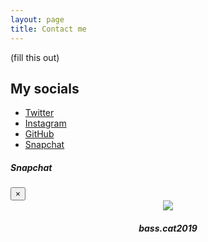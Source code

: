 ```yaml
---
layout: page
title: Contact me
---
```


(fill this out)

## My socials

 - [Twitter](https://twitter.com/catarinaburghi)
 - [Instagram](https://instagram.com/catarina_burghi)
 - [GitHub](https://github.com/catarinaburghi)
 - <a data-toggle="modal" data-target="#snapcode" href="">Snapchat</a>


<div class="modal fade" id="snapcode" tabindex="-1" role="dialog" aria-labelledby="exampleModalCenterTitle" aria-hidden="true">
  <div class="modal-dialog modal-dialog-centered" role="document">
    <div class="modal-content">
      <div class="modal-header">
        <h5 class="modal-title" id="exampleModalCenterTitle">Snapchat</h5>
        <button type="button" class="close" data-dismiss="modal" aria-label="Close">
          <span aria-hidden="true">&times;</span>
        </button>
      </div>
      <div class="modal-body" style="align-contents:center; text-align: center">
      <!-- Snapcode -->
        <img src="https://api.retrylife.ca/snapchat/bass.cat2019/snapcode.png" style="margin:auto;">
        <h4><em>bass.cat2019</em></h4>
      </div>
    </div>
  </div>
</div>
